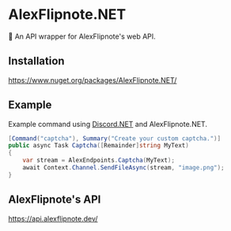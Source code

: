 # AlexFlipnote.NET
 🍃 An API wrapper for AlexFlipnote's web API.
 
## Installation
https://www.nuget.org/packages/AlexFlipnote.NET/

## Example
Example command using [Discord.NET](https://github.com/discord-net/Discord.Net) and AlexFlipnote.NET.
```csharp
[Command("captcha"), Summary("Create your custom captcha.")]
public async Task Captcha([Remainder]string MyText)
{
    var stream = AlexEndpoints.Captcha(MyText);
    await Context.Channel.SendFileAsync(stream, "image.png");
}
```

## AlexFlipnote's API
https://api.alexflipnote.dev/
